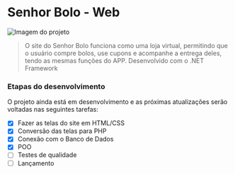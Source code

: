 # Senhor Bolo - Web

<img src="https://i.imgur.com/1kRIpfl.png" alt="Imagem do projeto">

> O site do Senhor Bolo funciona como uma loja virtual, permitindo que o usuário compre bolos, use cupons e acompanhe a entrega deles, tendo as mesmas funções do APP. Desenvolvido com o .NET Framework

### Etapas do desenvolvimento

O projeto ainda está em desenvolvimento e as próximas atualizações serão voltadas nas seguintes tarefas:

- [x] Fazer as telas do site em HTML/CSS
- [X] Conversão das telas para PHP
- [X] Conexão com o Banco de Dados
- [X] POO
- [ ] Testes de qualidade
- [ ] Lançamento
